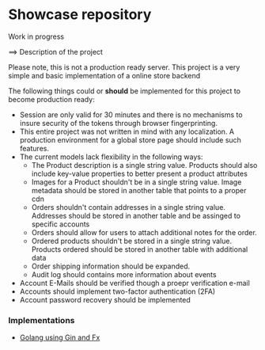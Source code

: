 # Showcase repository

Work in progress

 ==> Description of the project

Please note, this is not a production ready server.
This project is a very simple and basic implementation of a online store backend

The following things could or **should** be implemented for this project to become production ready:

- Session are only valid for 30 minutes and there is no mechanisms to insure security of the tokens through browser fingerprinting.
- This entire project was not written in mind with any localization.
  A production environment for a global store page should include such features.
- The current models lack flexibility in the following ways:
  - The Product description is a single string value.
    Products should also include key-value properties to better present a product attributes
  - Images for a Product shouldn't be in a single string value.
    Image metadata should be stored in another table that points to a proper cdn
  - Orders shouldn't contain addresses in a single string value.
    Addresses should be stored in another table and be assinged to specific accounts
  - Orders should allow for users to attach additional notes for the order.
  - Ordered products shouldn't be stored in a single string value.
    Products ordered should be stored in another table with additional data
  - Order shipping information should be expanded.
  - Audit log should contains more information about events
- Account E-Mails should be verified though a proepr verification e-mail
- Accounts should implement two-factor authentication (2FA)
- Account password recovery should be implemented

### Implementations

- [Golang using Gin and Fx](../golang/gin)
